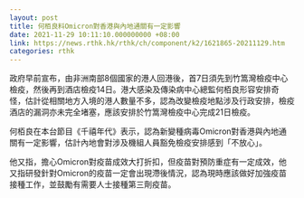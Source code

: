 ```yaml
---
layout: post
title: 何栢良料Omicron對香港與內地通關有一定影響
date: 2021-11-29 10:11:10.000000000 +08:00
link: https://news.rthk.hk/rthk/ch/component/k2/1621865-20211129.htm
categories: rthk
---
```


政府早前宣布，由非洲南部8個國家的港人回港後，首7日須先到竹篙灣檢疫中心檢疫，然後再到酒店檢疫14日。港大感染及傳染病中心總監何栢良形容安排奇怪，估計從相關地方入境的港人數量不多，認為改變檢疫地點涉及行政安排，檢疫酒店的漏洞亦未完全堵塞，應該安排於竹篙灣檢疫中心完成21日檢疫。

何栢良在本台節目《千禧年代》表示，認為新變種病毒Omicron對香港與內地通關有一定影響，估計內地會對涉及機組人員豁免檢疫安排感到「不放心」。

他又指，擔心Omicron對疫苗成效大打折扣，但疫苗對預防重症有一定成效，他又指研發針對Omicron的疫苗一定會出現滯後情況，認為現時應該做好加強疫苗接種工作，並鼓勵有需要人士接種第三劑疫苗。
